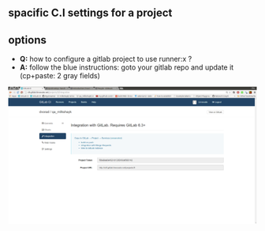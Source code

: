 spacific C.I settings for a project
----


options
----
- **Q:** how to configure a gitlab project to use runner:x ?
- **A:** follow the blue instructions: goto your gitlab repo and update it (cp+paste: 2 gray fields)

![how to setup for c.i - on my gitlab repo ?](../png/gitlab_ci_instructions_for_configuration_on_gitlab.png)